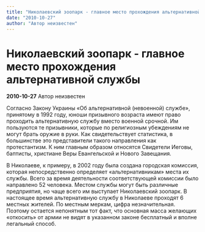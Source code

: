```yaml
---
title: "Николаевский зоопарк - главное место прохождения альтернативной службы"
date: "2010-10-27"
author: "Автор неизвестен"
---
```


# Николаевский зоопарк - главное место прохождения альтернативной службы

**2010-10-27** Автор неизвестен

Согласно Закону Украины «Об альтернативной (невоенной) службе», принятому в 1992 году, юноши призывного возраста имеют право проходить альтернативную службу вместо военной срочной. Им пользуются те призывники, которые по религиозным убеждениям не могут брать оружие в руки. Как свидетельствует статистика, в большинстве это представители такого направления как протестантизм. К ним главным образом относятся Свидетели Иеговы, баптисты, христиане Веры Евангельской и Нового Завещания.

В Николаеве, к примеру, в 2002 году была создана городская комиссия, которая непосредственно определяет «альтернативникам» места их службы. Всего за время деятельности соответствующей комиссии было направлено 52 человека. Местом службы могут быть различные предприятия, но чаще всего им выступает Николаевский зоопарк. В настоящее время альтернативную службу в Николаеве проходят 6 местных жителей. По местным меркам, цифра незначительная. Поэтому остается непонятным тот факт, что основная масса желающих «откосить» от армии не видят в указанном законе бесплатный и вполне легальный способ.